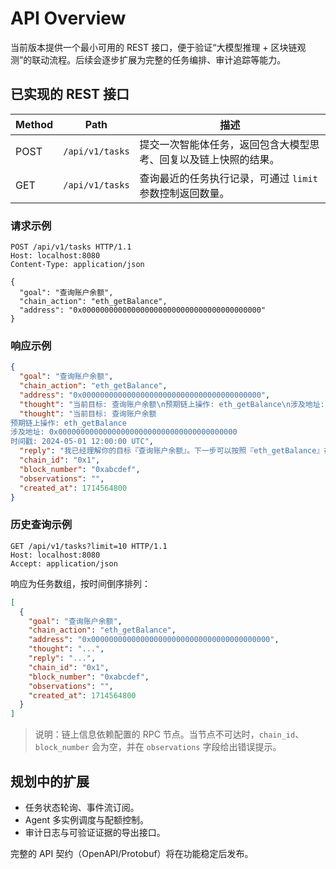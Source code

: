 # API Overview

当前版本提供一个最小可用的 REST 接口，便于验证“大模型推理 + 区块链观测”的联动流程。后续会逐步扩展为完整的任务编排、审计追踪等能力。

## 已实现的 REST 接口

| Method | Path | 描述 |
| --- | --- | --- |
| POST | `/api/v1/tasks` | 提交一次智能体任务，返回包含大模型思考、回复以及链上快照的结果。 |
| GET | `/api/v1/tasks` | 查询最近的任务执行记录，可通过 `limit` 参数控制返回数量。 |

### 请求示例

```http
POST /api/v1/tasks HTTP/1.1
Host: localhost:8080
Content-Type: application/json

{
  "goal": "查询账户余额",
  "chain_action": "eth_getBalance",
  "address": "0x0000000000000000000000000000000000000000"
}
```

### 响应示例

```json
{
  "goal": "查询账户余额",
  "chain_action": "eth_getBalance",
  "address": "0x0000000000000000000000000000000000000000",
  "thought": "当前目标: 查询账户余额\n预期链上操作: eth_getBalance\n涉及地址: 0x0000000000000000000000000000000000000000\n时间戳: 2024-05-01 12:00:00 UTC",
  "thought": "当前目标: 查询账户余额
预期链上操作: eth_getBalance
涉及地址: 0x0000000000000000000000000000000000000000
时间戳: 2024-05-01 12:00:00 UTC",
  "reply": "我已经理解你的目标『查询账户余额』。下一步可以按照『eth_getBalance』在链上执行，并保持地址 0x0000000000000000000000000000000000000000 的安全。",
  "chain_id": "0x1",
  "block_number": "0xabcdef",
  "observations": "",
  "created_at": 1714564800
}
```

### 历史查询示例

```http
GET /api/v1/tasks?limit=10 HTTP/1.1
Host: localhost:8080
Accept: application/json
```

响应为任务数组，按时间倒序排列：

```json
[
  {
    "goal": "查询账户余额",
    "chain_action": "eth_getBalance",
    "address": "0x0000000000000000000000000000000000000000",
    "thought": "...",
    "reply": "...",
    "chain_id": "0x1",
    "block_number": "0xabcdef",
    "observations": "",
    "created_at": 1714564800
  }
]
```

> 说明：链上信息依赖配置的 RPC 节点。当节点不可达时，`chain_id`、`block_number` 会为空，并在 `observations` 字段给出错误提示。

## 规划中的扩展

* 任务状态轮询、事件流订阅。
* Agent 多实例调度与配额控制。
* 审计日志与可验证证据的导出接口。

完整的 API 契约（OpenAPI/Protobuf）将在功能稳定后发布。
